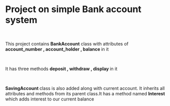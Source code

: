 # Project on simple Bank account system
<br>
<p> This project contains <b>BankAccount</b> class with attributes
of <b> account_number , account_holder , balance </b> in it </p>
<br>
<p>It has three methods <b> deposit , withdraw , display </b> in it </p>
<br>
<p> <b> SavingAccount </b> class is also added along with current account.
It inherits all attributes and methods from its parent class.It has a method named
<b> Interest </b> which adds interest to our current balance </p>
